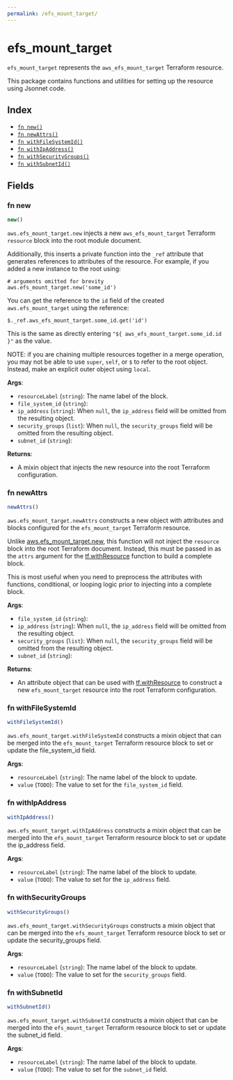 ```yaml
---
permalink: /efs_mount_target/
---
```


# efs_mount_target

`efs_mount_target` represents the `aws_efs_mount_target` Terraform resource.



This package contains functions and utilities for setting up the resource using Jsonnet code.


## Index

* [`fn new()`](#fn-new)
* [`fn newAttrs()`](#fn-newattrs)
* [`fn withFileSystemId()`](#fn-withfilesystemid)
* [`fn withIpAddress()`](#fn-withipaddress)
* [`fn withSecurityGroups()`](#fn-withsecuritygroups)
* [`fn withSubnetId()`](#fn-withsubnetid)

## Fields

### fn new

```ts
new()
```


`aws.efs_mount_target.new` injects a new `aws_efs_mount_target` Terraform `resource`
block into the root module document.

Additionally, this inserts a private function into the `_ref` attribute that generates references to attributes of the
resource. For example, if you added a new instance to the root using:

    # arguments omitted for brevity
    aws.efs_mount_target.new('some_id')

You can get the reference to the `id` field of the created `aws.efs_mount_target` using the reference:

    $._ref.aws_efs_mount_target.some_id.get('id')

This is the same as directly entering `"${ aws_efs_mount_target.some_id.id }"` as the value.

NOTE: if you are chaining multiple resources together in a merge operation, you may not be able to use `super`, `self`,
or `$` to refer to the root object. Instead, make an explicit outer object using `local`.

**Args**:
  - `resourceLabel` (`string`): The name label of the block.
  - `file_system_id` (`string`): 
  - `ip_address` (`string`):  When `null`, the `ip_address` field will be omitted from the resulting object.
  - `security_groups` (`list`):  When `null`, the `security_groups` field will be omitted from the resulting object.
  - `subnet_id` (`string`): 

**Returns**:
- A mixin object that injects the new resource into the root Terraform configuration.


### fn newAttrs

```ts
newAttrs()
```


`aws.efs_mount_target.newAttrs` constructs a new object with attributes and blocks configured for the `efs_mount_target`
Terraform resource.

Unlike [aws.efs_mount_target.new](#fn-efsmounttargetnew), this function will not inject the `resource`
block into the root Terraform document. Instead, this must be passed in as the `attrs` argument for the
[tf.withResource](https://github.com/tf-libsonnet/core/tree/main/docs#fn-withresource) function to build a complete block.

This is most useful when you need to preprocess the attributes with functions, conditional, or looping logic prior to
injecting into a complete block.

**Args**:
  - `file_system_id` (`string`): 
  - `ip_address` (`string`):  When `null`, the `ip_address` field will be omitted from the resulting object.
  - `security_groups` (`list`):  When `null`, the `security_groups` field will be omitted from the resulting object.
  - `subnet_id` (`string`): 

**Returns**:
  - An attribute object that can be used with [tf.withResource](https://github.com/tf-libsonnet/core/tree/main/docs#fn-withresource) to construct a new `efs_mount_target` resource into the root Terraform configuration.


### fn withFileSystemId

```ts
withFileSystemId()
```

`aws.efs_mount_target.withFileSystemId` constructs a mixin object that can be merged into the `efs_mount_target`
Terraform resource block to set or update the file_system_id field.



**Args**:
  - `resourceLabel` (`string`): The name label of the block to update.
  - `value` (`TODO`): The value to set for the `file_system_id` field.


### fn withIpAddress

```ts
withIpAddress()
```

`aws.efs_mount_target.withIpAddress` constructs a mixin object that can be merged into the `efs_mount_target`
Terraform resource block to set or update the ip_address field.



**Args**:
  - `resourceLabel` (`string`): The name label of the block to update.
  - `value` (`TODO`): The value to set for the `ip_address` field.


### fn withSecurityGroups

```ts
withSecurityGroups()
```

`aws.efs_mount_target.withSecurityGroups` constructs a mixin object that can be merged into the `efs_mount_target`
Terraform resource block to set or update the security_groups field.



**Args**:
  - `resourceLabel` (`string`): The name label of the block to update.
  - `value` (`TODO`): The value to set for the `security_groups` field.


### fn withSubnetId

```ts
withSubnetId()
```

`aws.efs_mount_target.withSubnetId` constructs a mixin object that can be merged into the `efs_mount_target`
Terraform resource block to set or update the subnet_id field.



**Args**:
  - `resourceLabel` (`string`): The name label of the block to update.
  - `value` (`TODO`): The value to set for the `subnet_id` field.
